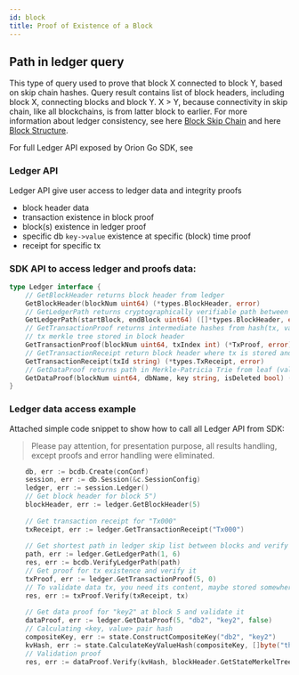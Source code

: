 ```yaml
---
id: block
title: Proof of Existence of a Block
---
```

## Path in ledger query

This type of query used to prove that block X connected to block Y, based on skip chain hashes. Query result contains list of block headers, including block X, connecting blocks and block Y. X > Y, because connectivity in skip chain, like all blockchains, is from latter block to earlier.
For more information about ledger consistency, see here [Block Skip Chain](../../../architecture-and-design/block-skip-chain) and here [Block Structure](../../../architecture-and-design/block-structure).

For full Ledger API exposed by Orion Go SDK, see  
### Ledger API

Ledger API give user access to ledger data and integrity proofs
- block header data
- transaction existence in block proof
- block(s) existence in ledger proof
- specific db `key->value` existence at specific (block) time proof
- receipt for specific tx

### SDK API to access ledger and proofs data:
```go
type Ledger interface {
	// GetBlockHeader returns block header from ledger
	GetBlockHeader(blockNum uint64) (*types.BlockHeader, error)
	// GetLedgerPath returns cryptographically verifiable path between any block pairs in ledger skip list
	GetLedgerPath(startBlock, endBlock uint64) ([]*types.BlockHeader, error)
	// GetTransactionProof returns intermediate hashes from hash(tx, validating info) to root of
	// tx merkle tree stored in block header
	GetTransactionProof(blockNum uint64, txIndex int) (*TxProof, error)
	// GetTransactionReceipt return block header where tx is stored and tx index inside block
	GetTransactionReceipt(txId string) (*types.TxReceipt, error)
	// GetDataProof returns path in Merkle-Patricia Trie from leaf (value) to trie root stored in BlockHeader
	GetDataProof(blockNum uint64, dbName, key string, isDeleted bool) (*state.Proof, error)
}
```
### Ledger data access example
Attached simple code snippet to show how to call all Ledger API from SDK:
>Please pay attention, for presentation purpose, all results handling, except proofs and error handling were eliminated.
```go
	db, err := bcdb.Create(conConf)
	session, err := db.Session(&c.SessionConfig)
	ledger, err := session.Ledger()
	// Get block header for block 5")
	blockHeader, err := ledger.GetBlockHeader(5)
	
	// Get transaction receipt for "Tx000"
	txReceipt, err := ledger.GetTransactionReceipt("Tx000")
	
	// Get shortest path in ledger skip list between blocks and verify it
	path, err := ledger.GetLedgerPath(1, 6)
	res, err := bcdb.VerifyLedgerPath(path)
	// Get proof for tx existence and verify it
	txProof, err := ledger.GetTransactionProof(5, 0)
	// To validate data tx, you need its content, maybe stored somewhere
	res, err := txProof.Verify(txReceipt, tx)
	
	// Get data proof for "key2" at block 5 and validate it
	dataProof, err := ledger.GetDataProof(5, "db2", "key2", false)
	// Calculating <key, value> pair hash
	compositeKey, err := state.ConstructCompositeKey("db2", "key2")
	kvHash, err := state.CalculateKeyValueHash(compositeKey, []byte("this is a second value"))
	// Validation proof
	res, err := dataProof.Verify(kvHash, blockHeader.GetStateMerkelTreeRootHash(), false)
```